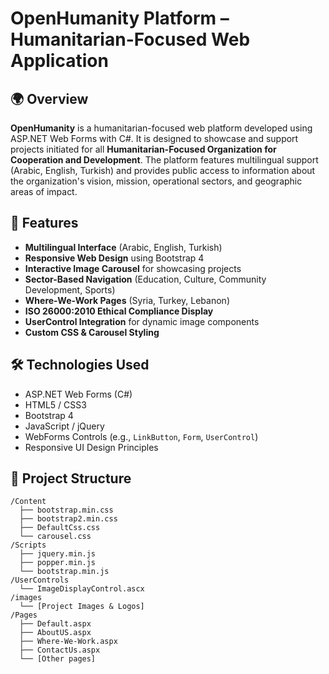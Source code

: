 # OpenHumanity Platform – Humanitarian-Focused Web Application



## 🌍 Overview

**OpenHumanity** is a humanitarian-focused web platform developed  using ASP.NET Web Forms with C#. It is designed to showcase and support projects initiated for all  **Humanitarian-Focused Organization for Cooperation and Development**. The platform features multilingual support (Arabic, English, Turkish) and provides public access to information about the organization's vision, mission, operational sectors, and geographic areas of impact.

## 🚀 Features

- **Multilingual Interface** (Arabic, English, Turkish)
- **Responsive Web Design** using Bootstrap 4
- **Interactive Image Carousel** for showcasing projects
- **Sector-Based Navigation** (Education, Culture, Community Development, Sports)
- **Where-We-Work Pages** (Syria, Turkey, Lebanon)
- **ISO 26000:2010 Ethical Compliance Display**
- **UserControl Integration** for dynamic image components
- **Custom CSS & Carousel Styling**

## 🛠️ Technologies Used

- ASP.NET Web Forms (C#)
- HTML5 / CSS3
- Bootstrap 4
- JavaScript / jQuery
- WebForms Controls (e.g., `LinkButton`, `Form`, `UserControl`)
- Responsive UI Design Principles

## 📂 Project Structure

```plaintext
/Content
  ├── bootstrap.min.css
  ├── bootstrap2.min.css
  ├── DefaultCss.css
  └── carousel.css
/Scripts
  ├── jquery.min.js
  ├── popper.min.js
  └── bootstrap.min.js
/UserControls
  └── ImageDisplayControl.ascx
/images
  └── [Project Images & Logos]
/Pages
  ├── Default.aspx
  ├── AboutUS.aspx
  ├── Where-We-Work.aspx
  ├── ContactUs.aspx
  └── [Other pages]
